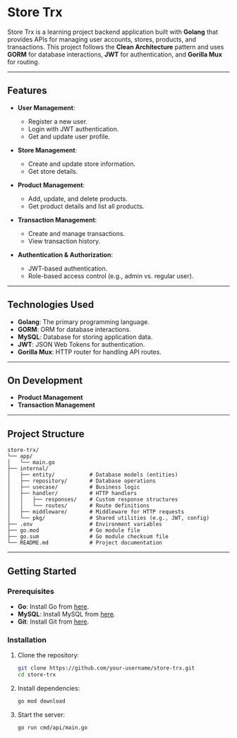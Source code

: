 # Store Trx

Store Trx is a learning project backend application built with **Golang** that provides APIs for managing user accounts, stores, products, and transactions. This project follows the **Clean Architecture** pattern and uses **GORM** for database interactions, **JWT** for authentication, and **Gorilla Mux** for routing.

---

## Features

- **User Management**:
  - Register a new user.
  - Login with JWT authentication.
  - Get and update user profile.

- **Store Management**:
  - Create and update store information.
  - Get store details.

- **Product Management**:
  - Add, update, and delete products.
  - Get product details and list all products.

- **Transaction Management**:
  - Create and manage transactions.
  - View transaction history.

- **Authentication & Authorization**:
  - JWT-based authentication.
  - Role-based access control (e.g., admin vs. regular user).

---

## Technologies Used

- **Golang**: The primary programming language.
- **GORM**: ORM for database interactions.
- **MySQL**: Database for storing application data.
- **JWT**: JSON Web Tokens for authentication.
- **Gorilla Mux**: HTTP router for handling API routes.

---

## On Development
- **Product Management**
- **Transaction Management**

---

## Project Structure

```
store-trx/
└── app/
│   └── main.go
├── internal/
│   ├── entity/           # Database models (entities)
│   ├── repository/       # Database operations
│   ├── usecase/          # Business logic
│   ├── handler/          # HTTP handlers
│   │   ├── responses/    # Custom response structures
│   │   └── routes/       # Route definitions
│   ├── middleware/       # Middleware for HTTP requests
│   └── pkg/              # Shared utilities (e.g., JWT, config)
├── .env                  # Environment variables
├── go.mod                # Go module file
├── go.sum                # Go module checksum file
└── README.md             # Project documentation
```

---

## Getting Started

### Prerequisites

- **Go**: Install Go from [here](https://golang.org/dl/).
- **MySQL**: Install MySQL from [here](https://dev.mysql.com/downloads/).
- **Git**: Install Git from [here](https://git-scm.com/).

### Installation

1. Clone the repository:
   ```bash
   git clone https://github.com/your-username/store-trx.git
   cd store-trx
   ```

2. Install dependencies:
   ```bash
   go mod download
   ```

3. Start the server:
   ```bash
   go run cmd/api/main.go
   ```

